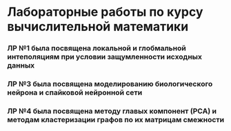 # Лабораторные работы по курсу вычислительной математики
### ЛР №1 была посвящена локальной и глобмальной интеполяциям при условии защумленности исходных данных
### ЛР №3 была посвящена моделированию биологического нейрона и спайковой нейронной сети
### ЛР №4 была посвящена методу главых компонент (PCA) и методам кластеризации графов по их матрицам смежности

